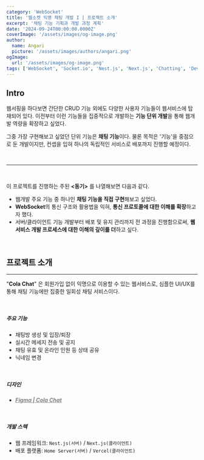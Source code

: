 ```yaml
---
category: 'WebSocket'
title: '웹소켓 익명 채팅 개발 I | 프로젝트 소개'
excerpt: '채팅 기능 기획과 개발 과정 계획'
date: '2024-09-24T00:00:00.0000Z'
coverImage: '/assets/images/og-image.png'
author:
  name: Angari
  picture: '/assets/images/authors/angari.png'
ogImage:
  url: '/assets/images/og-image.png'
tags: ['WebSocket', 'Socket.io', 'Nest.js', 'Next.js', 'Chatting', 'Dev Log', 'Cola Chat']
---
```


## **Intro**

웹서핑을 하다보면 간단한 CRUD 기능 외에도 다양한 사용자 기능들이 웹서비스에 탑재되어 있다.
이전부터 이런 기능들을 집중적으로 개발하는 **기능 단위 개발**을 통해 웹개발 역량을 확장하고 싶었다.

그중 가장 구현해보고 싶었던 단위 기능은 **채팅 기능**이다.
물론 목적은 '기능'을 중점으로 둔 개발이지만, 컨셉을 입혀 하나의 독립적인 서비스로 배포까지 진행할 예정이다.

<br>

---

<br>

이 프로젝트를 진행하는 주된 **<동기>** 를 나열해보면 다음과 같다.

- 웹개발 주요 기능 중 하나인 **채팅 기능을 직접 구현**해보고 싶었다.
- **WebSocket**의 통신 구조와 활용법을 익혀, **통신 프로토콜에 대한 이해를 확장**하고자 했다.
- 서버/클라이언트 기능 개발부터 배포 및 유지 관리까지 전 과정을 진행함으로써, **웹 서비스 개발 프로세스에 대한 이해의 깊이를 더**하고 싶다.

<br>

## **프로젝트 소개**
---

"**Cola Chat**" 은 회원가입 없이 익명으로 이용할 수 있는 웹서비스로, 심플한 UI/UX를 통해 채팅 기능에만 집중한 일회성 채팅 서비스이다.

<br>

##### **주요 기능**

- 채팅방 생성 및 입장/퇴장
- 실시간 메세지 전송 및 공지
- 채팅 유효 및 온라인 인원 등 상태 공유
- 닉네임 변경

<br>

##### **디자인**

- <a href="https://www.figma.com/design/WL5rei8ERwFEWU7hidx1y3/Cola-Chat?node-id=0-1&m=dev&t=fzyXMEM3gmi5ybZA-1" target="_blank" style="font-weight: bold; font-style: italic; color: gray;">Figma | Cola Chat</a> 

<br>

##### **개발 스텍**

- 웹 프레임워크: `Nest.js(서버)` / `Next.js(클라이언트)`
- 배포 플랫폼: `Home Server(서버)` / `Vercel(클라이언트)`
